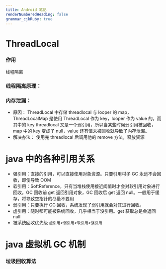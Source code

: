 ```yaml
---
title: Android 笔记
renderNumberedHeading: false
grammar_cjkRuby: true
---
```


# ThreadLocal
###  作用
线程隔离
### 线程隔离原理：
  
### 内存泄漏：
- 原因：
ThreadLocal 中存储 threadlocal 与 looper 的 map，ThreadLocalMap 是使用 ThreadLocal 作为 key，looper 作为 value 的。而其中的 key threadlocal 又是一个弱引用，所以当某些时候弱引用被回收，map 中的 key 变成了 null，value 还有值未被回收就导致了内存泄漏。
- 解决办法：
使用完 threadlocal 后调用他的 remove 方法，释放资源
# java 中的各种引用关系
- 强引用：直接的引用，可以直接使用对象资源。只要引用村子 GC 永远不会回收，即使导致 OOM
- 软引用：SoftReference，只有当堆栈使用接近阈值时才会对软引用对象进行回收，GC 回收前 get 返回引用对象，GC 回收后 get 返回 null。一般用于缓存，将导致空指针的尽量不要用
- 弱引用：只要执行 GC 回收，系统发现了弱引用就会对其进行回收。
- 虚引用：随时都可能被系统回收，几乎相当于没引用。get 获取总是会返回 null
- 被系统回收优先级 
`虚引用`>`弱引用`>`软引用`>`强引用`
# java 虚拟机 GC 机制

### 垃圾回收算法
